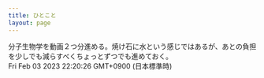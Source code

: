 ```yaml
---
title: ひとこと
layout: page
---
```

<div class="box" dt="1675430426219">
  分子生物学を動画２つ分進める。焼け石に水という感じではあるが、あとの負担を少しでも減らすべくちょっとずつでも進めておく。
  <div class="content is-small">Fri Feb 03 2023 22:20:26 GMT+0900 (日本標準時)</div>
</div>